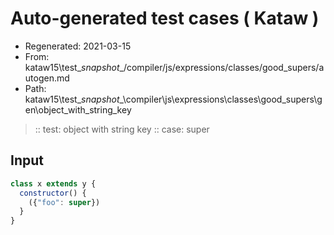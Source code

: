 # Auto-generated test cases ( Kataw )
- Regenerated: 2021-03-15
- From: kataw15\test\__snapshot__/compiler/js/expressions/classes/good_supers/autogen.md
- Path: kataw15\test\__snapshot__\compiler\js\expressions\classes\good_supers\gen\object_with_string_key
> :: test: object with string key
> :: case: super
## Input

`````js
class x extends y {
  constructor() {
    ({"foo": super})
  }
}
`````
